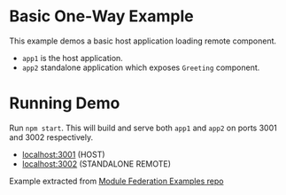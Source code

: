 # Basic One-Way Example

This example demos a basic host application loading remote component.

- `app1` is the host application.
- `app2` standalone application which exposes `Greeting` component.

# Running Demo

Run `npm start`. This will build and serve both `app1` and `app2` on ports 3001 and 3002 respectively.

- [localhost:3001](http://localhost:3001/) (HOST)
- [localhost:3002](http://localhost:3002/) (STANDALONE REMOTE)

Example extracted from [Module Federation Examples repo](https://github.com/module-federation/module-federation-examples/tree/master/basic-host-remote)